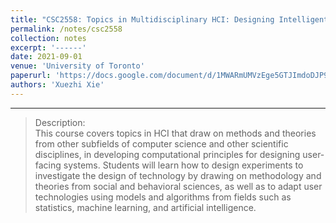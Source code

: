 ```yaml
---
title: "CSC2558: Topics in Multidisciplinary HCI: Designing Intelligent Self-Improving Systems Through Human Computation, Randomized A/B Experiments and Statistical Machine Learning"
permalink: /notes/csc2558
collection: notes
excerpt: '------'
date: 2021-09-01
venue: 'University of Toronto'
paperurl: 'https://docs.google.com/document/d/1MWARmUMVzEge5GTJImdoDJP9tdkZqKhSRoAzanRI-Rk/edit?usp=sharing'
authors: 'Xuezhi Xie'
---
```

---

>Description: <br/>This course covers topics in HCI that draw on methods and theories from other subfields of computer science and other scientific disciplines, in developing computational principles for designing user-facing systems. Students will learn how to design experiments to investigate the design of technology by drawing on methodology and theories from social and behavioral sciences, as well as to adapt user technologies using models and algorithms from fields such as statistics, machine learning, and artificial intelligence.
